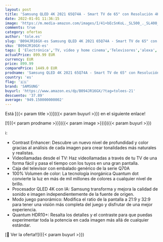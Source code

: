 ```yaml
---
layout: post
title: 'Samsung QLED 4K 2021 65Q74A - Smart TV de 65" con Resolución 4K UHD  Procesador QLED 4K con IA  Quantum HDR10+  Wide Viewing Angle  Motion Xcelerator Turbo+  OTS Lite y Alexa Integrada'
date: 2022-01-01 11:36:15
image: 'https://m.media-amazon.com/images/I/41+bEcSnKoL._SL500_._SL400_.jpg'
comments: true
category: ofertas
author: 'tole.es'
slug: 'B094JR16GX-es Samsung QLED 4K 2021 65Q74A - Smart TV de 65" con...'
sku: 'B094JR16GX-es'
tags: [ 'Electrónica','TV, vídeo y home cinema','Televisores','alexa','samsung', ]
actualPrice: 899.99 EUR
currency: EUR
price: 899.99
comparePrice: 1449.0 EUR
prodname: 'Samsung QLED 4K 2021 65Q74A - Smart TV de 65" con Resolución 4K UHD  Procesador QLED 4K con IA  Quantum HDR10+  Wide Viewing Angle  Motion Xcelerator Turbo+  OTS Lite y Alexa Integrada'
country: 'es'
flag: '🇪🇸'
brand: 'SAMSUNG'
buyurl: 'https://www.amazon.es/dp/B094JR16GX/?tag=tolees-21'
descuento: '37.89'
average: '949.150000000002'
---
```


Está [{{< param title >}}]({{< param buyurl >}}) en el siguiente enlace!

[![{{< param prodname >}}]({{< param image >}})]({{< param buyurl >}})

ℹ️:

- Contrast Enhancer: Descubre un nuevo nivel de profundidad y color gracias al análisis de cada imagen para crear tonalidades más naturales y realistas.
- Videollamadas desde el TV: Haz videollamadas a través de tu TV de una forma fácil y pasa el tiempo con los tuyos en una gran pantalla.
- Caja del televisor con embalado genérico de la serie Q70A
- 100% Volumen de color: La tecnología inorgánica Quantum dot convierte la luz en más de mil millones de colores a cualquier nivel de brillo.
- Procesador QLED 4K con IA: Samsung transforma y mejora la calidad de sonido e imagen independientemente de la fuente de origen.
- Modo juego panorámico: Modifica el ratio de la pantalla a 21:9 y 32:9 para tener una visión más completa del juego y disfrutar de una mejor experiencia.
- Quantum HDR10+: Resalta los detalles y el contraste para que puedas experimentar toda la potencia en cada imagen más allá de cualquier estándar.

[🛒 Ver la oferta!!]({{< param buyurl >}})
